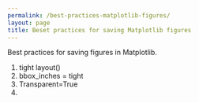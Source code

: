 ```yaml
---
permalink: /best-practices-matplotlib-figures/
layout: page
title: Beset practices for saving Matplotlib figures
---
```


Best practices for saving figures in Matplotlib.

1. tight layout()
2. bbox_inches = tight
3. Transparent=True
4.
